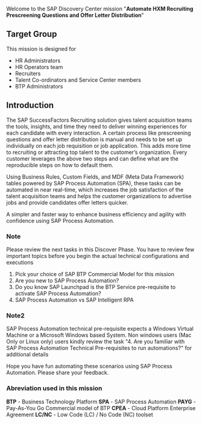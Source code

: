 Welcome to the SAP Discovery Center mission "**Automate HXM Recruiting Prescreening Questions and Offer Letter Distribution**" 

## Target Group
This mission is designed for
<ul>
<li> HR Administrators </li> 
<li>HR Operators team </li> 
<li>Recruiters </li> 
<li>Talent Co-ordinators and Service Center members </li> 
<li>BTP Administrators </li> 
</ul>

## Introduction
The SAP SuccessFactors Recruiting solution gives talent acquisition teams the tools, insights, and time they need to deliver winning experiences for each candidate with every interaction. A certain process like prescreening questions and offer letter distribution is manual and needs to be set up individually on each job requisition or job application. This adds more time to recruiting or attracting top talent to the customer’s organization. Every customer leverages the above two steps and can define what are the reproducible steps on how to default them.

Using Business Rules, Custom Fields, and MDF (Meta Data Framework) tables powered by SAP Process Automation (SPA), these tasks can be automated in near real-time, which increases the job satisfaction of the talent acquisition teams and helps the customer organizations to advertise jobs and provide candidates offer letters quicker.

A simpler and faster way to enhance business efficiency and agility with confidence using SAP Process Automation.
  
### Note
Please review the next tasks in this Discover Phase. You have to review few important topics before you begin the actual technical configurations and executions

1. Pick your choice of SAP BTP Commercial Model for this mission
2. Are you new to SAP Process Automation? 
3. Do you know SAP Launchpad is the BTP Service pre-requisite to activate SAP Process Automation?
4. SAP Process Automation vs SAP Intelligent RPA

### Note2
SAP Process Automation technical pre-requisite expects a Windows Virtual Machine or a Microsoft Windows based System. Non windows users (Mac Only or Linux only) users kindly review the task "4. Are you familiar with SAP Process Automation Technical Pre-requisites to run automations?" for additional details

Hope you have fun automating these scenarios using SAP Process Automation. Please share your feedback.


### Abreviation used in this mission
**BTP** - Business Technology Platform
**SPA** - SAP Process Automation
**PAYG** - Pay-As-You Go Commercial model of BTP
**CPEA** - Cloud Platform Enterprise Agreement 
**LC/NC** - Low Code (LC) / No Code (NC) toolset